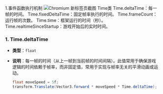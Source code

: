 1.事件函数执行机制
![Chromium 新标签页截图](.event_progess.png)
Time类
Time.deltaTime：每一帧的时间。
Time.fixedDeltaTime：固定帧率执行的时间。
Time.frameCount：运行帧的次数。
Time.time：框架运行的时间（秒）。
Time.realtimeSinceStartup：游戏开始后的实时时间。
### 1. **Time.deltaTime**
- **类型**：`float`
- **说明**：每一帧的时间（从上一帧到当前帧的时间间隔）。此值常用于确保游戏逻辑的时间依赖于帧率，而非固定值，常用于实现与帧率无关的平滑动画或运动。
  
  ```csharp
  float moveSpeed = 5f;
  transform.Translate(Vector3.forward * moveSpeed * Time.deltaTime);

  